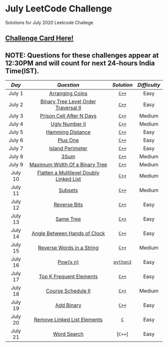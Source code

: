 # July LeetCode Challenge
Solutions for July 2020 Leetcode Challege
## [Challenge Card Here!](https://leetcode.com/explore/featured/card/july-leetcoding-challenge/)


## NOTE: Questions for these challenges appear at 12:30PM and will count for next 24-hours India Time(IST).

| *Day* | *Question* | *Solution* |*Difficulty*|
| :-----:| :-----: | :------:|:-------:|
| July 1 | [Arranging Coins](https://leetcode.com/explore/challenge/card/july-leetcoding-challenge/544/week-1-july-1st-july-7th/3377/) | [`C++`](https://github.com/kameshkotwani/july-leetcode/blob/master/arranging-coins.cpp)|Easy|
| July 2| [Binary Tree Level Order Traversal II](https://leetcode.com/explore/challenge/card/july-leetcoding-challenge/544/week-1-july-1st-july-7th/3378/) | [`C++`](https://github.com/kameshkotwani/july-leetcode/blob/master/binary-tree-level-order-traversal-II.cpp) | Easy|
|July 3 | [Prison Cell After N Days](https://leetcode.com/explore/challenge/card/july-leetcoding-challenge/544/week-1-july-1st-july-7th/3379/) | [`C++`](https://github.com/kameshkotwani/july-leetcode/blob/master/prison-cell-after-n-days.cpp) | Medium|
| July 4 |[Ugly Number II](https://leetcode.com/explore/featured/card/july-leetcoding-challenge/544/week-1-july-1st-july-7th/3380/) | [`C++`](https://github.com/kameshkotwani/july-leetcode/blob/master/ugly-number-ii.cpp)|Medium|
|July 5| [Hamming Distance](https://leetcode.com/explore/featured/card/july-leetcoding-challenge/544/week-1-july-1st-july-7th/3381/)|[`C++`](https://github.com/kameshkotwani/july-leetcode/blob/master/hamming-distance.cpp)|Easy|
| July 6| [Plus One](https://leetcode.com/explore/featured/card/july-leetcoding-challenge/544/week-1-july-1st-july-7th/3382/) |[`C++`](https://github.com/kameshkotwani/july-leetcode/blob/master/plus-one.cpp) | Easy|
| July 7| [Island Perimeter](https://leetcode.com/explore/challenge/card/july-leetcoding-challenge/544/week-1-july-1st-july-7th/3383/) | [`C++`](https://github.com/kameshkotwani/july-leetcode/blob/master/island-permieter.cpp)|Easy|
|July 8|[3Sum](https://leetcode.com/explore/featured/card/july-leetcoding-challenge/545/week-2-july-8th-july-14th/3384/)|[`C++`](https://github.com/kameshkotwani/july-leetcode/blob/master/3sum.cpp)| Medium|
|July 9|[Maximum Width Of a Binary Tree](https://leetcode.com/explore/featured/card/july-leetcoding-challenge/545/week-2-july-8th-july-14th/3385/)|[`C++`](https://github.com/kameshkotwani/july-leetcode/blob/master/maximum-width-of-binary-tree.cpp)| Medium|
|July 10|[Flatten a Multilevel Doubly Linked List](https://leetcode.com/explore/featured/card/july-leetcoding-challenge/545/week-2-july-8th-july-14th/3386/)|[`C++`](https://github.com/kameshkotwani/july-leetcode-challenge/blob/master/flatten-multilevel-doubly-linked-list.cpp)| Medium|
|July 11|[Subsets](https://leetcode.com/explore/challenge/card/july-leetcoding-challenge/545/week-2-july-8th-july-14th/3387/)|[`C++`](https://github.com/kameshkotwani/july-leetcode-challenge/blob/master/subsets.cpp)|Medium|
|July 12|[Reverse Bits](https://leetcode.com/explore/challenge/card/july-leetcoding-challenge/545/week-2-july-8th-july-14th/3388/)|[`C++`](https://github.com/kameshkotwani/july-leetcode-challenge/blob/master/reverse-bits.cpp)|Easy|
|July 13|[Same Tree](https://leetcode.com/explore/featured/card/july-leetcoding-challenge/545/week-2-july-8th-july-14th/3389/)|[`C++`](https://github.com/kameshkotwani/july-leetcode-challenge/blob/master/same-tree.cpp)|Easy|
|July 14|[Angle Between Hands of Clock](https://leetcode.com/explore/challenge/card/july-leetcoding-challenge/545/week-2-july-8th-july-14th/3390/)|[`C++`](https://github.com/kameshkotwani/july-leetcode-challenge/blob/master/angle-between-hands-of-clock.cpp)|Easy|
|July 15|[Reverse Words in a String](https://leetcode.com/explore/challenge/card/july-leetcoding-challenge/546/week-3-july-15th-july-21st/3391/)|[`C++`](https://github.com/kameshkotwani/july-leetcode-challenge/blob/master/reverse-words-in-a-string.cpp)|Medium|
|July 16|[Pow(x,n)](https://leetcode.com/explore/featured/card/july-leetcoding-challenge/546/week-3-july-15th-july-21st/3392/)|[`python3`](https://github.com/kameshkotwani/july-leetcode-challenge/blob/master/pow.py)| Easy|
|July 17|[Top K Frequent Elements](https://leetcode.com/explore/challenge/card/july-leetcoding-challenge/546/week-3-july-15th-july-21st/3393/) |[`C++`](https://github.com/kameshkotwani/july-leetcode-challenge/blob/master/top-k-frequent-elements.cpp)|Easy|
|July 18|[Course Schedule II](https://leetcode.com/explore/challenge/card/july-leetcoding-challenge/546/week-3-july-15th-july-21st/3394/) |[`C++`](https://github.com/kameshkotwani/july-leetcode-challenge/blob/master/course-schedule-ii.cpp)|Medium|
|July 19|[Add Binary](https://leetcode.com/explore/featured/card/july-leetcoding-challenge/546/week-3-july-15th-july-21st/3395/) |[`C++`](https://github.com/kameshkotwani/july-leetcode-challenge/blob/master/add-binary.cpp)|Easy|
|July 20|[Remove Linked List Elements](https://leetcode.com/explore/featured/card/july-leetcoding-challenge/546/week-3-july-15th-july-21st/3396/) |[`C`](https://github.com/kameshkotwani/july-leetcode-challenge/blob/master/remove-linked-list-elements.c)|Easy|
|July 21|[Word Search](https://leetcode.com/explore/challenge/card/july-leetcoding-challenge/546/week-3-july-15th-july-21st/3397/) |[`C++`]|Easy|



